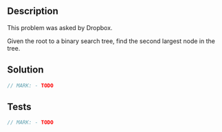 ## Description

This problem was asked by Dropbox.

Given the root to a binary search tree, find the second largest node in the tree.

## Solution

```swift
// MARK: - TODO
```

## Tests

```swift
// MARK: - TODO
```